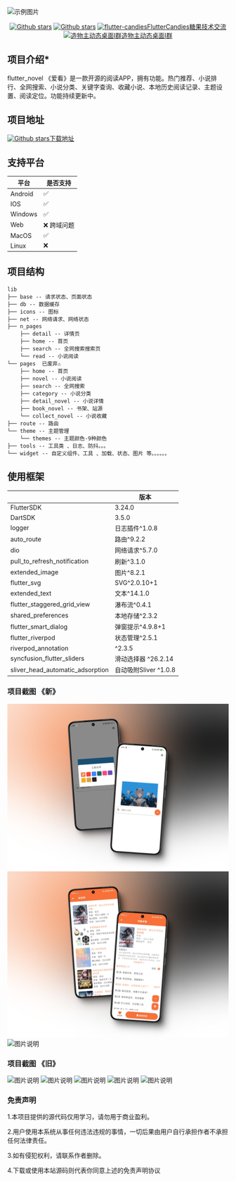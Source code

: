 ![示例图片](https://m.qpic.cn/psc?/V13kbO6L1NnSEN/LiySpxowE0yeWXwBdXN*STQ.Aqq*ouV8lzjkVT0hQzfHSa8Cw3Teo5Lt5YnKhxap1gzFFdwJHMxLJRyCdr4KIhlvFs0Hri7JBdfKPDOubiQ!/b&bo=AAqQAQAKkAEFFzQ!&rf=viewer_4)

<p align="center">
    <a href='https://github.com/fluttercandies/flutter_novel'><img alt="Github stars" src="https://img.shields.io/github/stars/fluttercandies/flutter_novel?logo=github"></a>
    <a href='https://github.com/fluttercandies/flutter_novel'><img alt="Github stars" src="https://img.shields.io/github/forks/fluttercandies/flutter_novel?logo=github"></a>
    <a target="_blank" href="https://jq.qq.com/?_wv=1027&k=5bcc0gy"><img border="0" src="https://pub.idqqimg.com/wpa/images/group.png" alt="flutter-candies" title="flutter-candies">FlutterCandies糖果技术交流</a>
    <a target="_blank" href="https://qm.qq.com/cgi-bin/qm/qr?k=mYfvheURi3cqPskrWXaLddE5MyslIIy8&jump_from=webapi&authKey=pGJ8ddoO9qrnRY0AKs7pEML06J4s02WaJRs0KDJsDQju9kw8GYX0WevrACX96c8o"><img border="0" src="https://pub.idqqimg.com/wpa/images/group.png" alt="造物主动态桌面Ⅰ群" title="造物主动态桌面Ⅰ群">造物主动态桌面Ⅰ群</a>
</p>

## 项目介绍*

flutter_novel 《爱看》是一款开源的阅读APP，拥有功能。热门推荐、小说排行、全网搜索、小说分类、关键字查询、收藏小说、本地历史阅读记录、主题设置、阅读定位。功能持续更新中。

## 项目地址

<a href='https://github.com/7-bit11/novel_flutter_bit_source/blob/main/%E7%88%B1%E7%9C%8Bv1.1.7.apk'><img alt="Github stars" src="https://img.shields.io/github/stars/7-bit11/novel_flutter_bit_source?logo=github">下载地址</a>

## 支持平台

| 平台                           | 是否支持
|------------------------------- | ---------------------------
| Android                        |  ✅
| IOS                            |  ✅
| Windows                        |  ✅
| Web                            |  ❌ 跨域问题
| MacOS                          |  ✅
| Linux                          |  ❌

## 项目结构

```
lib
├── base -- 请求状态、页面状态
├── db -- 数据缓存
├── icons -- 图标
├── net -- 网络请求、网络状态
├── n_pages
    ├── detail -- 详情页
    ├── home -- 首页
    ├── search -- 全网搜索搜索页
    └── read -- 小说阅读 
└── pages  已废弃⚠
    ├── home -- 首页
    ├── novel -- 小说阅读
    ├── search -- 全网搜索
    ├── category -- 小说分类
    ├── detail_novel -- 小说详情
    ├── book_novel -- 书架、站源
    └── collect_novel -- 小说收藏
├── route -- 路由
└── theme -- 主题管理
    └── themes -- 主题颜色-9种颜色
├── tools -- 工具类 、日志、防抖。。。
└── widget -- 自定义组件、工具 、加载、状态、图片 等。。。。。。
```

## 使用框架

|                                | 版本
|------------------------------- | ---------------------------
| FlutterSDK                     |  3.24.0
| DartSDK                        |  3.5.0
| logger                         |  日志插件^1.0.8
| auto_route                     |  路由^9.2.2
| dio                            |  网络请求^5.7.0
| pull_to_refresh_notification   |  刷新^3.1.0
| extended_image                 |  图片^8.2.1
| flutter_svg                    |  SVG^2.0.10+1
| extended_text                  |  文本^14.1.0
| flutter_staggered_grid_view    |  瀑布流^0.4.1
| shared_preferences             |  本地存储^2.3.2
| flutter_smart_dialog           |  弹窗提示^4.9.8+1
| flutter_riverpod               |  状态管理^2.5.1
| riverpod_annotation            |  ^2.3.5
| syncfusion_flutter_sliders     |  滑动选择器 ^26.2.14
| sliver_head_automatic_adsorption| 自动吸附Sliver ^1.0.8

### 项目截图 《新》

![图片说明](./assets/images/57_1x_shots_so.png)
![图片说明](./assets/images/729_1x_shots_so.png)
![图片说明](./assets/images/300_1x_shots_so.png)

### 项目截图 《旧》

![图片说明](./assets/images/488_1x_shots_so.png)
![图片说明](./assets/images/660_1x_shots_so.png)
![图片说明](./assets/images/970_1x_shots_so.png)
![图片说明](./assets/images/300_1x_shots_so.png)
![图片说明](./assets/images/305shots_so.png)

### 免责声明

1.本项目提供的源代码仅用学习，请勿用于商业盈利。

2.用户使用本系统从事任何违法违规的事情，一切后果由用户自行承担作者不承担任何法律责任。

3.如有侵犯权利，请联系作者删除。

4.下载或使用本站源码则代表你同意上述的免责声明协议
